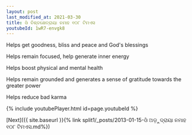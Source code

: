 ```yaml
---
layout: post
last_modified_at: 2021-03-30
title: ଓଁ ବିଶ୍ବକ୍ଷେତ୍ରାୟା ନମାହ ୧୦୮ ଟିମଏସ
youtubeId: 1wR7-envgk8
---
```

 
 
Helps get goodness, bliss and peace and God's blessings
 
Helps remain focused, help generate inner energy 
 
Helps boost physical and mental health 
 
Helps remain grounded and generates a sense of gratitude towards the greater power 
 
Helps reduce bad karma
 
 
 
 


{% include youtubePlayer.html id=page.youtubeId %}
 
[Next]({{ site.baseurl }}{% link  split1/_posts/2013-01-15-ଓଁ ଅଡ଼ୁଦ୍ରାୟା ନମାହ ୧୦୮ ଟିମଏସ.md%})
 
